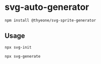 # svg-auto-generator

```bash
npm install @thyeone/svg-sprite-generator
```

## Usage

```bash
npx svg-init

npx svg-generate
```
